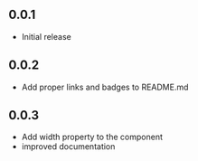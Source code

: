 ## 0.0.1

* Initial release

## 0.0.2

* Add proper links and badges to README.md

## 0.0.3

* Add width property to the component
* improved documentation